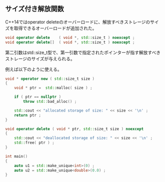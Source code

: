 ## サイズ付き解放関数

C++14ではoperator deleteのオーバーロードに、解放すべきストレージのサイズを取得できるオーバーロードが追加された。

~~~c++
void operator delete    ( void *, std::size_t ) noexcept ;
void operator delete[]  ( void *, std::size_t ) noexcept ;
~~~

第二引数はstd::size_t型で、第一引数で指定されたポインターが指す解放すべきストレージのサイズが与えられる。


例えば以下のように使える。

~~~cpp
void * operator new ( std::size_t size )
{
    void * ptr =  std::malloc( size ) ;

    if ( ptr == nullptr )
        throw std::bad_alloc() ;

    std::cout << "allocated storage of size: " << size << '\n' ;
    return ptr ;
}

void operator delete ( void * ptr, std::size_t size ) noexcept
{
    std::cout << "deallocated storage of size: " << size << '\n' ;
    std::free( ptr ) ;
}

int main()
{
    auto u1 = std::make_unique<int>(0) ;
    auto u2 = std::make_unique<double>(0.0) ;
}
~~~
